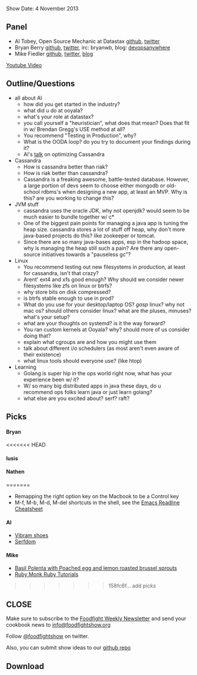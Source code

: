 Show Date:  4 November 2013

Panel<a name="panel"></a>
-----

* Al Tobey, Open Source Mechanic at Datastax [github](https://github.com/tobert), [twitter](https://twitter.com/AlTobey)
* Bryan Berry [github](http://github.com/bryanwb), [twitter](http://twitter.com/bryanwb), irc: bryanwb, blog: [devopsanywhere](http://devopsanywhere.blogspot.com)
* Mike Fiedler [github](http://github.com/miketheman), [twitter](http://twitter.com/mikefiedler), [blog](http://www.miketheman.net)

[Youtube Video](http://www.youtube.com/watch?v=2Iz2ydIrPA8)


Outline/Questions
-----------------
* all about Al
  * how did you get started in the industry?
  * what did u do at ooyala?
  * what's your role at datastax?
  * you call yourself a "heuristician", what does that mean? Does that
fit in w/ Brendan Gregg's USE method at all?
  * You recommend "Testing in Production", why?
  * What is the OODA loop? do you try to document your findings during it?
  * Al's [talk](http://www.youtube.com/watch?v=_IL1u1IIRhc) on optimizing Cassandra
* Cassandra
  * How is cassandra better than riak?
  * How is riak better than cassandra?
  * Cassandra is a freaking awesome, battle-tested database. However, a large portion of devs seem to
choose either mongodb or old-school rdbms's when designing a new app, at least an MVP. Why is this? are
you working to change this?
* JVM stuff
  * cassandra uses the oracle JDK, why not openjdk? would seem to be much easier to bundle together w/ c*
  * One of the biggest pain points for managing a java app is tuning the heap size.
cassandra stores a lot of stuff off heap, why don't more java-based projects do this? like zookeeper
or tomcat.
  * Since there are so many java-bases apps, esp in the hadoop space, why is managing the heap still such a pain?
Are there any open-source initiatives towards a "pauseless gc"?
* Linux
  * You recommend testing out new filesystems in production, at least for cassandra, isn't that crazy?
  * Arent' ext4 and xfs good enough? Why should we consider newer filesystems like zfs on linux or btrfs?
  * why store bits on disk compressed?
  * is btrfs stable enough to use in prod?
  * What do you use for your desktop/laptop OS? *gasp* linux? why not mac os? should others consider
linux? what are the pluses, minuses? what's your setup?
  * what are your thoughts on systemd? is it the way forward?
  * You ran custom kernels at Ooyala? why? should more of us consider doing that?
  * explain what cgroups are and how you might use them
  * talk about different i/o schedulers (as most aren't even aware of their existence)
  * what linux tools should everyone use? (like htop)
* Learning
  * Golang is super hip in the ops world right now, what has your experience been w/ it?
  * W/ so many big distributed apps in java these days, do u recommend ops folks learn java or
just learn golang?
  * what else are you excited about? serf? raft?

Picks<a name="picks"></a>
-----

#### Bryan

<<<<<<< HEAD
#### lusis

#### Nathen
=======
* Remapping the right option key on the Macbook to be a Control key
* M-f, M-b, M-d, M-del shortcuts in the shell, see the [Emacs Readline Cheatsheet](http://www.catonmat.net/download/readline-emacs-editing-mode-cheat-sheet.pdf)

#### Al 

* [Vibram shoes](http://www.vibramfivefingers.com/index.htm)
* [Serfdom](serfdom.io)

#### Mike

* [Basil Polenta with Poached egg and lemon roasted brussel sprouts](http://www.cuculinary.com/2013/03/basil-polenta-with-poached-egg-and-lemon-roasted-brussels-sprouts/)
* [Ruby Monk Ruby Tutorials](http://rubymonk.com/)


>>>>>>> 158fc6f... add picks



CLOSE
-----

Make sure to subscribe to the [Foodfight Weekly Newsletter](http://bit.ly/ffsmail) and send your cookbook
news to info@foodfightshow.org

Follow [@foodfightshow](http://twitter.com/foodfightshow) on twitter.

Also, you can submit show ideas to our [github repo](https://github.com/foodfight/showz)



Download
--------
